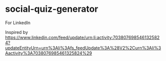 # social-quiz-generator
For LinkedIn

Inspired by 
https://www.linkedin.com/feed/update/urn:li:activity:7038076985461325824?updateEntityUrn=urn%3Ali%3Afs_feedUpdate%3A%28V2%2Curn%3Ali%3Aactivity%3A7038076985461325824%29
